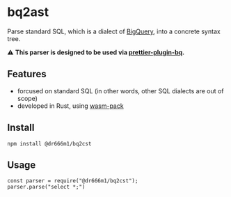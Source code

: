 # bq2ast
Parse standard SQL, which is a dialect of [BigQuery](https://cloud.google.com/bigquery), into a concrete syntax tree.

⚠️ **This parser is designed to be used via [prettier-plugin-bq](https://github.com/dr666m1/project_prettier_bq).**

## Features
- forcused on standard SQL (in other words, other SQL dialects are out of scope)
- developed in Rust, using [wasm-pack](https://github.com/rustwasm/wasm-pack)

## Install
```
npm install @dr666m1/bq2cst
```

## Usage
```
const parser = require("@dr666m1/bq2cst");
parser.parse("select *;")
```
